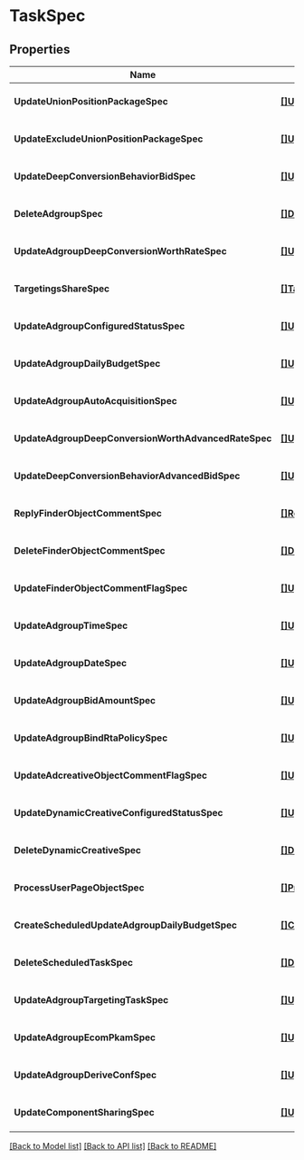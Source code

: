 # TaskSpec

## Properties
Name | Type | Description | Notes
------------ | ------------- | ------------- | -------------
**UpdateUnionPositionPackageSpec** | [**[]UpdateUnionPositionPackageItem**](update_union_position_package_item.md) |  | [optional] [default to null]
**UpdateExcludeUnionPositionPackageSpec** | [**[]UpdateExcludeUnionPositionPackageItem**](update_exclude_union_position_package_item.md) |  | [optional] [default to null]
**UpdateDeepConversionBehaviorBidSpec** | [**[]UpdateDeepConversionBehaviorBidItem**](update_deep_conversion_behavior_bid_item.md) |  | [optional] [default to null]
**DeleteAdgroupSpec** | [**[]DeleteAdgroupItem**](delete_adgroup_item.md) |  | [optional] [default to null]
**UpdateAdgroupDeepConversionWorthRateSpec** | [**[]UpdateAdgroupDeepConversionWorthRateItem**](update_adgroup_deep_conversion_worth_rate_item.md) |  | [optional] [default to null]
**TargetingsShareSpec** | [**[]TargetingsShareItem**](targetings_share_item.md) |  | [optional] [default to null]
**UpdateAdgroupConfiguredStatusSpec** | [**[]UpdateAdgroupConfiguredStatusItem**](update_adgroup_configured_status_item.md) |  | [optional] [default to null]
**UpdateAdgroupDailyBudgetSpec** | [**[]UpdateAdgroupDailyBudgetItem**](update_adgroup_daily_budget_item.md) |  | [optional] [default to null]
**UpdateAdgroupAutoAcquisitionSpec** | [**[]UpdateAdgroupAutoAcquisitionItem**](update_adgroup_auto_acquisition_item.md) |  | [optional] [default to null]
**UpdateAdgroupDeepConversionWorthAdvancedRateSpec** | [**[]UpdateAdgroupDeepConversionWorthAdvancedRateItem**](update_adgroup_deep_conversion_worth_advanced_rate_item.md) |  | [optional] [default to null]
**UpdateDeepConversionBehaviorAdvancedBidSpec** | [**[]UpdateDeepConversionBehaviorAdvancedBidItem**](update_deep_conversion_behavior_advanced_bid_item.md) |  | [optional] [default to null]
**ReplyFinderObjectCommentSpec** | [**[]ReplyFinderObjectCommentItem**](reply_finder_object_comment_item.md) |  | [optional] [default to null]
**DeleteFinderObjectCommentSpec** | [**[]DeleteFinderObjectCommentItem**](delete_finder_object_comment_item.md) |  | [optional] [default to null]
**UpdateFinderObjectCommentFlagSpec** | [**[]UpdateFinderObjectCommentFlagItem**](update_finder_object_comment_flag_item.md) |  | [optional] [default to null]
**UpdateAdgroupTimeSpec** | [**[]UpdateAdgroupTimeItem**](update_adgroup_time_item.md) |  | [optional] [default to null]
**UpdateAdgroupDateSpec** | [**[]UpdateAdgroupDateItem**](update_adgroup_date_item.md) |  | [optional] [default to null]
**UpdateAdgroupBidAmountSpec** | [**[]UpdateAdgroupBidAmountItem**](update_adgroup_bid_amount_item.md) |  | [optional] [default to null]
**UpdateAdgroupBindRtaPolicySpec** | [**[]UpdateAdgroupBindRtaPolicyItem**](update_adgroup_bind_rta_policy_item.md) |  | [optional] [default to null]
**UpdateAdcreativeObjectCommentFlagSpec** | [**[]UpdateAdcreativeObjectCommentFlagItem**](update_adcreative_object_comment_flag_item.md) |  | [optional] [default to null]
**UpdateDynamicCreativeConfiguredStatusSpec** | [**[]UpdateDynamicCreativeConfiguredStatusItem**](update_dynamic_creative_configured_status_item.md) |  | [optional] [default to null]
**DeleteDynamicCreativeSpec** | [**[]DeleteDynamicCreativeItem**](delete_dynamic_creative_item.md) |  | [optional] [default to null]
**ProcessUserPageObjectSpec** | [**[]ProcessUserPageObjectItem**](process_user_page_object_item.md) |  | [optional] [default to null]
**CreateScheduledUpdateAdgroupDailyBudgetSpec** | [**[]CreateScheduledUpdateAdgroupDailyBudgetItem**](create_scheduled_update_adgroup_daily_budget_item.md) |  | [optional] [default to null]
**DeleteScheduledTaskSpec** | [**[]DeleteScheduledTaskItem**](delete_scheduled_task_item.md) |  | [optional] [default to null]
**UpdateAdgroupTargetingTaskSpec** | [**[]UpdateAdgroupTargetingTaskItem**](update_adgroup_targeting_task_item.md) |  | [optional] [default to null]
**UpdateAdgroupEcomPkamSpec** | [**[]UpdateAdgroupEcomPkamItem**](update_adgroup_ecom_pkam_item.md) |  | [optional] [default to null]
**UpdateAdgroupDeriveConfSpec** | [**[]UpdateAdgroupDeriveConfItem**](update_adgroup_derive_conf_item.md) |  | [optional] [default to null]
**UpdateComponentSharingSpec** | [**[]UpdateComponentSharingItem**](update_component_sharing_item.md) |  | [optional] [default to null]

[[Back to Model list]](../README.md#documentation-for-models) [[Back to API list]](../README.md#documentation-for-api-endpoints) [[Back to README]](../README.md)


